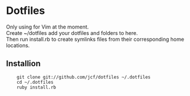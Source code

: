 # Dotfiles

Only using for Vim at the moment.  
Create ~/dotfiles add your dotfiles and folders to here.  
Then run install.rb to create symlinks files from their corresponding home locations.


## Installion

        git clone git://github.com/jcf/dotfiles ~/.dotfiles
        cd ~/.dotfiles
        ruby install.rb
